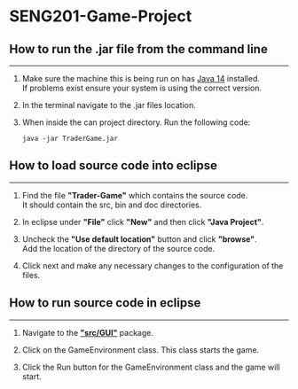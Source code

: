 # **SENG201**-Game-Project

## How to run the .jar file from the command line

---

1.
    Make sure the machine this is being run on has [Java 14][javaWebsite] installed.  
    If problems exist ensure your system is using the correct version.

2.
    In the terminal navigate to the .jar files location.

3.
    When inside the can project directory. Run the following code:

    ```Console
    java -jar TraderGame.jar
    ```

## How to load source code into eclipse

---

1.
    Find the file **"Trader-Game"** which contains the source code.  
    It should contain the src, bin and doc directories.

2.
    In eclipse under **"File"** click **"New"** and then click **"Java Project"**.

3.
    Uncheck the **"Use default location"** button and click **"browse"**.  
    Add the location of the directory of the source code.

4.
    Click next and make any necessary changes to the configuration of the files.

## How to run source code in eclipse

---

1.
    Navigate to the **["src/GUI"](Trader-Game/src/GUI/)** package.

2.
    Click on the GameEnvironment class. This class starts the game.

3.
    Click the Run button for the GameEnvironment class and the game will start.

[javaWebsite]: https://www.oracle.com/java/technologies/javase/jdk14-archive-downloads.html "Java-14 Archive Download"

